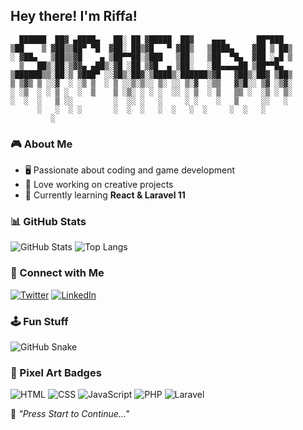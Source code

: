 ## Hey there! I'm Riffa! 

```
  ██████  ██▓ ▄████▄   ██░ ██ ▓█████  ██▓    ▄▄▄       ██▀███  
▒██    ▒ ▓██▒▒██▀ ▀█  ▓██░ ██▒▓█   ▀ ▓██▒   ▒████▄    ▓██ ▒ ██▒
░ ▓██▄   ▒██▒▒▓█    ▄ ▒██▀▀██░▒███   ▒██░   ▒██  ▀█▄  ▓██ ░▄█ ▒
  ▒   ██▒░██░▒▓▓▄ ▄██▒░▓█ ░██ ▒▓█  ▄ ▒██░   ░██▄▄▄▄██ ▒██▀▀█▄  
▒██████▒▒░██░▒ ▓███▀ ░░▓█▒░██▓░▒████▒░██████▒▓█   ▓██▒░██▓ ▒██▒
▒ ▒▓▒ ▒ ░░▓  ░ ░▒ ▒  ░ ▒ ░░▒░▒░░ ▒░ ░░ ▒░▓  ░▒▒   ▓▒█░░ ▒▓ ░▒▓░
░ ░▒  ░ ░ ▒ ░  ░  ▒    ▒ ░▒░ ░ ░ ░  ░░ ░ ▒  ░ ▒   ▒▒ ░  ░▒ ░ ▒░
░  ░  ░   ▒ ░░         ░  ░░ ░   ░     ░ ░    ░   ▒     ░░   ░ 
      ░   ░  ░ ░       ░  ░  ░   ░  ░   ░  ░     ░  ░   ░     
         ░
```

### 🎮 About Me
- 🖥️ Passionate about coding and game development
- 🚀 Love working on creative projects
- 📖 Currently learning **React & Laravel 11**

### 📊 GitHub Stats
![GitHub Stats](https://github-readme-stats.vercel.app/api?username=riffa&show_icons=true&theme=gruvbox)
![Top Langs](https://github-readme-stats.vercel.app/api/top-langs/?username=riffa&layout=compact&theme=gruvbox)

### 🔗 Connect with Me
[![Twitter](https://img.shields.io/badge/Twitter-%231DA1F2.svg?&style=for-the-badge&logo=twitter&logoColor=white)](https://twitter.com/your_handle)
[![LinkedIn](https://img.shields.io/badge/LinkedIn-%230A66C2.svg?&style=for-the-badge&logo=linkedin&logoColor=white)](https://linkedin.com/in/your_handle)

### 🕹️ Fun Stuff
![GitHub Snake](https://raw.githubusercontent.com/riffa/riffa/output/github-contribution-grid-snake.svg)

### 🎨 Pixel Art Badges
![HTML](https://img.shields.io/badge/HTML-E34F26?style=for-the-badge&logo=html5&logoColor=white)
![CSS](https://img.shields.io/badge/CSS-1572B6?style=for-the-badge&logo=css3&logoColor=white)
![JavaScript](https://img.shields.io/badge/JavaScript-F7DF1E?style=for-the-badge&logo=javascript&logoColor=black)
![PHP](https://img.shields.io/badge/PHP-777BB4?style=for-the-badge&logo=php&logoColor=white)
![Laravel](https://img.shields.io/badge/Laravel-FF2D20?style=for-the-badge&logo=laravel&logoColor=white)

🎵 *"Press Start to Continue..."*

